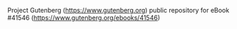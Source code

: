 Project Gutenberg (https://www.gutenberg.org) public repository for eBook #41546 (https://www.gutenberg.org/ebooks/41546)
